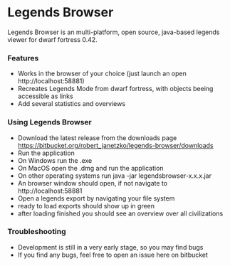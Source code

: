 # Legends Browser #

Legends Browser is an multi-platform, open source, java-based legends viewer for dwarf fortress 0.42.

### Features ###

* Works in the browser of your choice (just launch an open http://localhost:58881)
* Recreates Legends Mode from dwarf fortress, with objects beeing accessible as links
* Add several statistics and overviews

### Using Legends Browser ###

* Download the latest release from the downloads page https://bitbucket.org/robert_janetzko/legends-browser/downloads
* Run the application
* On Windows run the .exe
* On MacOS open the .dmg and run the application
* On other operating systems run java -jar legendsbrowser-x.x.x.jar
* An browser window should open, if not navigate to http://localhost:58881
* Open a legends export by navigating your file system
* ready to load exports should show up in green
* after loading finished you should see an overview over all civilizations


### Troubleshooting ###

* Development is still in a very early stage, so you may find bugs
* If you find any bugs, feel free to open an issue here on bitbucket